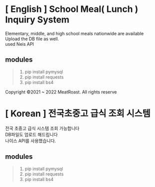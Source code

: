 # [ English ] School Meal( Lunch ) Inquiry System       
   
Elementary, middle, and high school meals nationwide are available   
Upload the DB file as well.    
used Neis API   


## modules   
> 1. pip install pymysql   
> 2. pip install requests   
> 3. pip install bs4   


Copyright ©2021 ~ 2022 MeatRoast. All rights reserve


# [ Korean ] 전국초중고 급식 조회 시스템   

전국 초중고 급식 시스템 조회 가능합니다    
DB파일도 업로드 해드립니다   
나이스 API를 사용했습니다.   

## modules   
> 1. pip install pymysql   
> 2. pip install requests   
> 3. pip install bs4   
